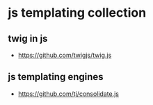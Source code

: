 # js templating collection

## twig in js

* https://github.com/twigjs/twig.js

## js templating engines

* https://github.com/tj/consolidate.js
